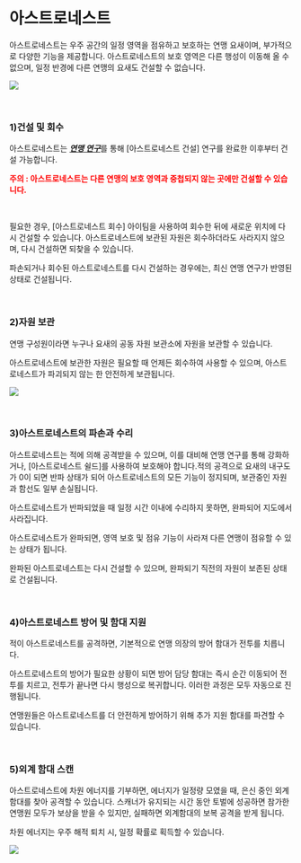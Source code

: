 # 아스트로네스트

 아스트로네스트는 우주 공간의 일정 영역을 점유하고 보호하는 연맹 요새이며, 부가적으로 다양한 기능을 제공합니다. 아스트로네스트의 보호 영역은 다른 행성이 이동해 올 수 없으며, 일정 반경에 다른 연맹의 요새도 건설할 수 없습니다.

![](http://astrokings.s3.amazonaws.com/html/img/help/604_001fedastronest.png)

<br>

### 1)건설 및 회수

 아스트로네스트는 [***<u>연맹 연구</u>***](kor/602fedresearch#연맹-연구)를 통해 [아스트로네스트 건설] 연구를 완료한 이후부터 건설 가능합니다.

<font color="red">**주의 : 아스트로네스트는 다른 연맹의 보호 영역과 중첩되지 않는 곳에만 건설할 수 있습니다.**</font>

<br>

필요한 경우, [아스트로네스트 회수] 아이팀을 사용하여 회수한 뒤에 새로운 위치에 다시 건설할 수 있습니다. 아스트로네스트에 보관된 자원은 회수하더라도 사라지지 않으며, 다시 건설하면 되찾을 수 있습니다.

파손되거나 회수된 아스트로네스트를 다시 건설하는 경우에는, 최신 연맹 연구가 반영된 상태로 건설됩니다.

<br>

### 2)자원 보관

 연맹 구성원이라면 누구나 요새의 공동 자원 보관소에 자원을 보관할 수 있습니다.

아스트로네스트에 보관한 자원은 필요할 때 언제든 회수하여 사용할 수 있으며, 아스트로네스트가 파괴되지 않는 한 안전하게 보관됩니다.

![](http://astrokings.s3.amazonaws.com/html/img/help/604_002fedstorage.png)

<br>

### 3)아스트로네스트의 파손과 수리

 아스트로네스트는 적에 의해 공격받을 수 있으며, 이를 대비해 연맹 연구를 통해 강화하거나, [아스트로네스트 쉴드]를 사용하여 보호해야 합니다.적의 공격으로 요새의 내구도가 0이 되면 반파 상태가 되어 아스트로네스트의 모든 기능이 정지되며, 보관중인 자원과 함선도 일부 손실됩니다.

아스트로네스트가 반파되었을 때 일정 시간 이내에 수리하지 못하면, 완파되어 지도에서 사라집니다.

아스트로네스트가 완파되면, 영역 보호 및 점유 기능이 사라져 다른 연맹이 점유할 수 있는 상태가 됩니다.

완파된 아스트로네스트는 다시 건설할 수 있으며, 완파되기 직전의 자원이 보존된 상태로 건설됩니다.

<br>

### 4)아스트로네스트 방어 및 함대 지원

 적이 아스트로네스트를 공격하면, 기본적으로 연맹 의장의 방어 함대가 전투를 치릅니다.

아스트로네스트의 방어가 필요한 상황이 되면 방어 담당 함대는 즉시 순간 이동되어 전투를 치르고, 전투가 끝나면 다시 행성으로 복귀합니다. 이러한 과정은 모두 자동으로 진행됩니다.

연맹원들은 아스트로네스트를 더 안전하게 방어하기 위해 추가 지원 함대를 파견할 수 있습니다.

<br>

### 5)외계 함대 스캔

 아스트로네스트에 차원 에너지를 기부하면, 에너지가 일정량 모였을 때, 은신 중인 외계 함대를 찾아 공격할 수 있습니다.  스캐너가 유지되는 시간 동안 토벌에 성공하면 참가한 연맹원 모두가 보상을 받을 수 있지만, 실패하면 외계함대의 보복 공격을 받게 됩니다.

차원 에너지는 우주 해적 퇴치 시, 일정 확률로 획득할 수 있습니다.

![](http://astrokings.s3.amazonaws.com/html/img/help/604_006fedscan.png)
